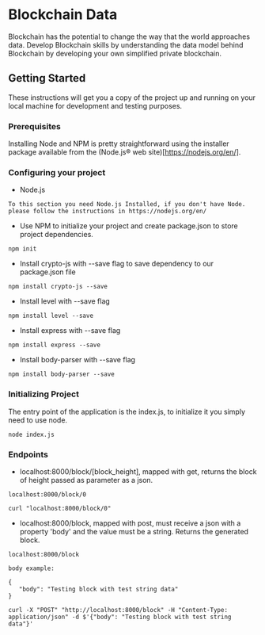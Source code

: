 # Blockchain Data

Blockchain has the potential to change the way that the world approaches data. Develop Blockchain skills by understanding the data model behind Blockchain by developing your own simplified private blockchain.

## Getting Started

These instructions will get you a copy of the project up and running on your local machine for development and testing purposes.

### Prerequisites

Installing Node and NPM is pretty straightforward using the installer package available from the (Node.js® web site)[https://nodejs.org/en/].

### Configuring your project
- Node.js
```
To this section you need Node.js Installed, if you don't have Node. 
please follow the instructions in https://nodejs.org/en/
```
- Use NPM to initialize your project and create package.json to store project dependencies.
```
npm init
```
- Install crypto-js with --save flag to save dependency to our package.json file
```
npm install crypto-js --save
```
- Install level with --save flag
```
npm install level --save
```
- Install express with --save flag
```
npm install express --save
```
- Install body-parser with --save flag
```
npm install body-parser --save
```

### Initializing Project

The entry point of the application is the index.js, to initialize it you simply need to use node. 

```
node index.js
```


### Endpoints

- localhost:8000/block/[block_height], mapped with get, returns the block of height passed as parameter as a json.
```
localhost:8000/block/0

curl "localhost:8000/block/0"
```
- localhost:8000/block, mapped with post, must receive a json with a property 'body' and the value must be a string.
Returns the generated block.
```
localhost:8000/block

body example:

{
   "body": "Testing block with test string data"
}

curl -X "POST" "http://localhost:8000/block" -H "Content-Type: application/json" -d $'{"body": "Testing block with test string data"}' 
```
